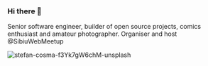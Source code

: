 ### Hi there 👋

Senior software engineer, builder of open source projects, comics enthusiast and amateur photographer. Organiser and host 
@SibiuWebMeetup

![stefan-cosma-f3Yk7gW6chM-unsplash](https://user-images.githubusercontent.com/1278794/124079310-a1ff4780-da51-11eb-9363-a2899e93d28f.jpg)

<!--
**stefanbc/stefanbc** is a ✨ _special_ ✨ repository because its `README.md` (this file) appears on your GitHub profile.

Here are some ideas to get you started:

- 🔭 I’m currently working on ...
- 🌱 I’m currently learning ...
- 👯 I’m looking to collaborate on ...
- 🤔 I’m looking for help with ...
- 💬 Ask me about ...
- 📫 How to reach me: ...
- 😄 Pronouns: ...
- ⚡ Fun fact: ...
-->

